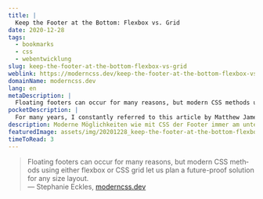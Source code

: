 ```yaml
---
title: |
  Keep the Footer at the Bottom: Flexbox vs. Grid
date: 2020-12-28
tags:
  - bookmarks
  - css
  - webentwicklung
slug: keep-the-footer-at-the-bottom-flexbox-vs-grid
weblink: https://moderncss.dev/keep-the-footer-at-the-bottom-flexbox-vs-grid/
domainName: moderncss.dev
lang: en
metaDescription: |
  Floating footers can occur for many reasons, but modern CSS methods using either flexbox or CSS grid let us plan a future-proof solution for any size layout.
pocketDescription: |
  For many years, I constantly referred to this article by Matthew James Taylor for a method to keep a webpage footer at the bottom of the page regardless of the main content length.
description: Moderne Möglichkeiten wie mit CSS der Footer immer am unteren Bildschirmrand angezeigt wird, egal wieviel Inhalt die aktuelle Seite enthält.
featuredImage: assets/img/20201228_keep-the-footer-at-the-bottom-flexbox-vs-grid.png
timeToRead: 3
---
```

<blockquote lang="en">Floating footers can occur for many reasons, but modern CSS methods using either flexbox or CSS grid let us plan a future-proof solution for any size layout.
<footer>— Stephanie Eckles, <a href="https://moderncss.dev/keep-the-footer-at-the-bottom-flexbox-vs-grid/">moderncss.dev</a></footer></blockquote>
